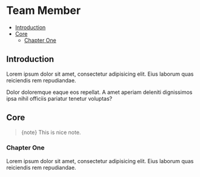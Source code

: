 # Team Member

- [Introduction](#introduction)
- [Core](#core)
    - [Chapter One](#chapter-one)

<a name="introduction"></a>
## Introduction

Lorem ipsum dolor sit amet, consectetur adipisicing elit. Eius laborum quas reiciendis rem repudiandae. 

Dolor doloremque eaque eos repellat. A amet aperiam deleniti dignissimos ipsa nihil officiis pariatur tenetur voluptas?

<a name="core"></a>
## Core

> {note} This is nice note.

<a name="chapter-one"></a>
### Chapter One

Lorem ipsum dolor sit amet, consectetur adipisicing elit. Eius laborum quas reiciendis rem repudiandae. 
